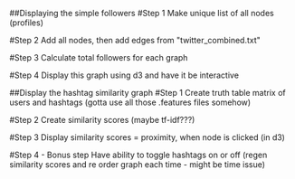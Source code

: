 ##Displaying the simple followers
#Step 1
Make unique list of all nodes (profiles)

#Step 2
Add all nodes, then add edges from "twitter_combined.txt"

#Step 3 
Calculate total followers for each graph

#Step 4 
Display this graph using d3 and have it be interactive

##Display the hashtag similarity graph
#Step 1
Create truth table matrix of users and hashtags (gotta use all those .features files somehow)

#Step 2
Create similarity scores (maybe tf-idf???)

#Step 3
Display similarity scores = proximity, when node is clicked (in d3)

#Step 4 - Bonus step
Have ability to toggle hashtags on or off (regen similarity scores and re order graph each time - might be time issue)

